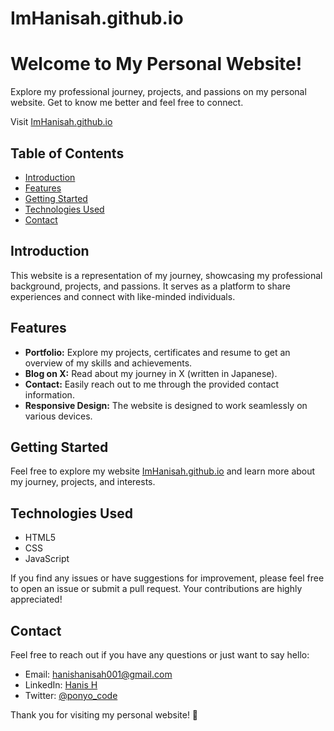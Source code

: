 # ImHanisah.github.io

# Welcome to My Personal Website!

Explore my professional journey, projects, and passions on my personal website. Get to know me better and feel free to connect.

Visit [ImHanisah.github.io](https://hanisahhanis.github.io/ImHanisah.github.io/)

## Table of Contents

- [Introduction](#introduction)
- [Features](#features)
- [Getting Started](#getting-started)
- [Technologies Used](#technologies-used)
- [Contact](#contact)

## Introduction

This website is a representation of my journey, showcasing my professional background, projects, and passions. It serves as a platform to share experiences and connect with like-minded individuals.

## Features

- **Portfolio:** Explore my projects, certificates and resume to get an overview of my skills and achievements.
- **Blog on X:** Read about my journey in X (written in Japanese).
- **Contact:** Easily reach out to me through the provided contact information.
- **Responsive Design:** The website is designed to work seamlessly on various devices.

## Getting Started

Feel free to explore my website [ImHanisah.github.io](https://hanisahhanis.github.io/ImHanisah.github.io/) and learn more about my journey, projects, and interests.

## Technologies Used

- HTML5
- CSS
- JavaScript

If you find any issues or have suggestions for improvement, please feel free to open an issue or submit a pull request. Your contributions are highly appreciated!

## Contact

Feel free to reach out if you have any questions or just want to say hello:

- Email: hanishanisah001@gmail.com
- LinkedIn: [Hanis H](https://www.linkedin.com/in/hanis-h?lipi=urn%3Ali%3Apage%3Ad_flagship3_profile_view_base_contact_details%3BvNqVS5XdTlOPBwD%2FQPdLdg%3D%3D)
- Twitter: [@ponyo_code](https://twitter.com/ponyo_code)

Thank you for visiting my personal website! 🚀

